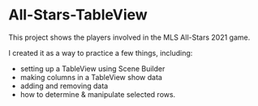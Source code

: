 # All-Stars-TableView

This project shows the players involved in the MLS All-Stars 2021 game.

I created it as a way to practice a few things, including:
  - setting up a TableView using Scene Builder
  - making columns in a TableView show data
  - adding and removing data
  - how to determine & manipulate selected rows.
  
